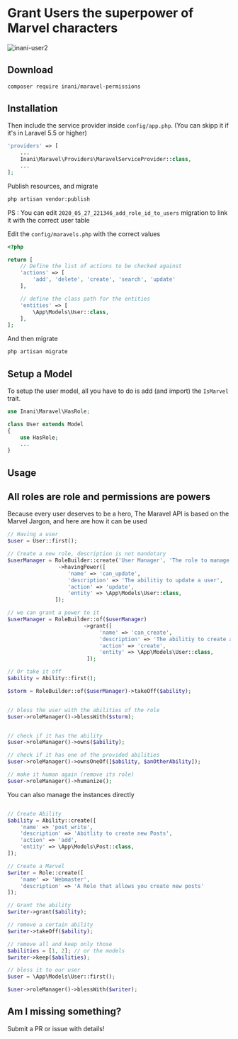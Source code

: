 # Grant Users the superpower of Marvel characters
![inani-user2](https://user-images.githubusercontent.com/12276076/83249747-f7a65800-a19e-11ea-950f-fdaba4981829.png)


## Download

```bash
composer require inani/maravel-permissions
```

## Installation

Then include the service provider inside `config/app.php`. (You can skipp it if it's in Laravel 5.5 or higher)

```php
'providers' => [
    ...
    Inani\Maravel\Providers\MaravelServiceProvider::class,
    ...
];
```
Publish resources, and migrate

```bash
php artisan vendor:publish
```


PS : You can edit `2020_05_27_221346_add_role_id_to_users` migration to link it with the correct user table

Edit the `config/maravels.php` with the correct values

```php
<?php

return [
    // Define the list of actions to be checked against
    'actions' => [
        'add', 'delete', 'create', 'search', 'update'
    ],

    // define the class path for the entities
    'entities' => [
        \App\Models\User::class,
    ],
];

```
And then migrate

```bash
php artisan migrate
```
## Setup a Model

To setup the user model, all you have to do is add (and import) the `IsMarvel` trait.

```php
use Inani\Maravel\HasRole;

class User extends Model
{
    use HasRole;
    ...
}
```

## Usage

## All roles are role and permissions are powers
Because every user deserves to be a hero, The Maravel API is based on the Marvel Jargon, and here are how it can be used 

```php
// Having a user
$user = User::first();

// Create a new role, description is not mandotary
$userManager = RoleBuilder::create('User Manager', 'The role to manage users')
                ->havingPower([
                   'name' => 'can_update',
                   'description' => 'The abilitiy to update a user',
                   'action' => 'update',
                   'entity' => \App\Models\User::class,
               ]);

// we can grant a power to it
$userManager = RoleBuilder::of($userManager)
                        ->grant([
                             'name' => 'can_create',
                             'description' => 'The abilitiy to create a user',
                             'action' => 'create',
                             'entity' => \App\Models\User::class,
                         ]);

// Or take it off
$ability = Ability::first();

$storm = RoleBuilder::of($userManager)->takeOff($ability);


// bless the user with the abilities of the role
$user->roleManager()->blessWith($storm);


// check if it has the ability
$user->roleManager()->owns($ability);

// check if it has one of the provided abilities
$user->roleManager()->ownsOneOf([$ability, $anOtherAbility]);

// make it human again (remove its role)
$user->roleManager()->humanize();

```

You can also manage the instances directly
```php

// Create Ability
$ability = Ability::create([
    'name' => 'post_write',
    'description' => 'Abitlity to create new Posts',
    'action' => 'add',
    'entity' => \App\Models\Post::class,
]);

// Create a Marvel
$writer = Role::create([
    'name' => 'Webmaster',
    'description' => 'A Role that allows you create new posts'
]);

// Grant the ability
$writer->grant($ability);

// remove a certain ability
$writer->takeOff($ability);

// remove all and keep only those
$abilities = [1, 2]; // or the models
$writer->keep($abilities);

// bless it to our user
$user = \App\Models\User::first();

$user->roleManager()->blessWith($writer);
```

## Am I missing something?
Submit a PR or issue with details!
